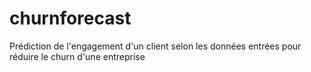 # churnforecast
Prédiction de l'engagement d'un client selon les données entrées pour réduire le churn d'une entreprise
